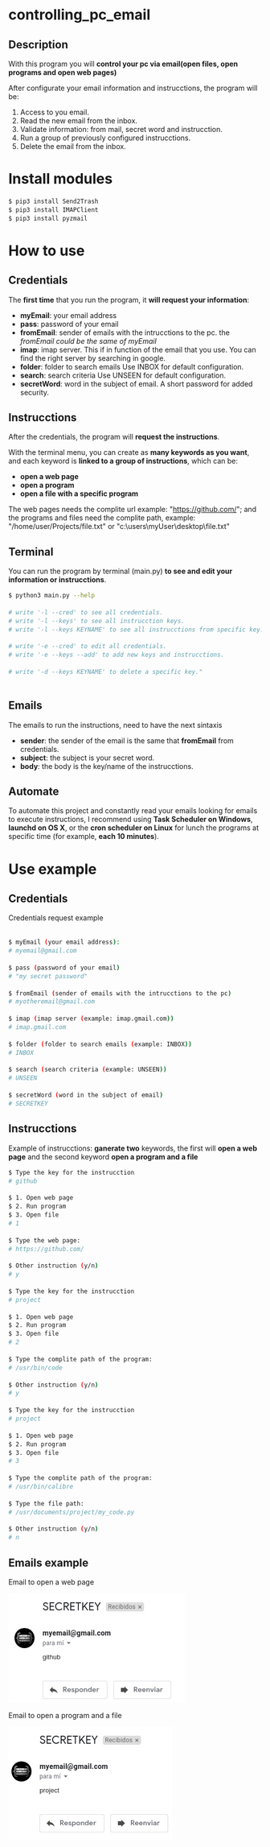 # controlling_pc_email
## Description
With this program you will **control your pc via email(open files, open programs and open web pages)**

After configurate your email information and instrucctions, the program will be: 

1. Access to you email.
2. Read the new email from the inbox.
3. Validate information: from mail, secret word and instrucction. 
4. Run a group of previously configured instrucctions.
5. Delete the email from the inbox. 

# Install modules

```bash
$ pip3 install Send2Trash
$ pip3 install IMAPClient
$ pip3 install pyzmail
```

# How to use
## Credentials
The **first time** that you run the program, it **will request your information**: 

* **myEmail**: your email address
* **pass**: password of your email
* **fromEmail**: sender of emails with the intrucctions to the pc. the *fromEmail could be the same of myEmail*
* **imap**: imap server. This if in function of the email that you use. You can find the right server by searching in google.
* **folder**: folder to search emails Use INBOX for default configuration.
* **search**: search criteria Use UNSEEN for default configuration.
* **secretWord**: word in the subject of email. A short password for added security.

## Instrucctions

After the credentials, the program will **request the instructions**.

With the terminal menu, you can create as **many keywords as you want**, and each keyword is **linked to a group of instructions**, which can be: 
* **open a web page** 
* **open a program**
* **open a file with a specific program**

The web pages needs the complite url example: "https://github.com/"; and the programs and files need the complite path, example: "/home/user/Projects/file.txt" or "c:\users\myUser\desktop\file.txt"

## Terminal

You can run the program by terminal (main.py) **to see and edit your information or instrucctions**. 

```bash
$ python3 main.py --help

# write '-l --cred' to see all credentials. 
# write '-l --keys' to see all instrucction keys. 
# write '-l --keys KEYNAME' to see all instrucctions from specific key. 

# write '-e --cred' to edit all credentials. 
# write '-e --keys --add' to add new keys and instrucctions. 

# write '-d --keys KEYNAME' to delete a specific key."
        
```

## Emails

The emails to run the instructions, need to have the next sintaxis

* **sender**: the sender of the email is the same that **fromEmail** from credentials. 
* **subject**: the subject is your secret word.
* **body**: the body is the key/name of the instrucctions. 

## Automate
To automate this project and constantly read your emails looking for emails to execute instructions, I recommend using **Task Scheduler on Windows**, **launchd on OS X**, or the **cron scheduler on Linux** for lunch the programs at specific time (for example, **each 10 minutes**).

# Use example

## Credentials

Credentials request example

``` bash

$ myEmail (your email address):
# myemail@gmail.com

$ pass (password of your email)
# "my secret password"

$ fromEmail (sender of emails with the intrucctions to the pc)
# myotheremail@gmail.com

$ imap (imap server (example: imap.gmail.com))
# imap.gmail.com

$ folder (folder to search emails (example: INBOX))
# INBOX

$ search (search criteria (example: UNSEEN))
# UNSEEN

$ secretWord (word in the subject of email)
# SECRETKEY
``` 

## Instrucctions

Example of instrucctions: **ganerate two** keywords, the first will **open a web page** and the second keyword **open a program and a file**

``` bash
$ Type the key for the instrucction
# github

$ 1. Open web page 
$ 2. Run program 
$ 3. Open file
# 1

$ Type the web page: 
# https://github.com/

$ Other instruction (y/n) 
# y

$ Type the key for the instrucction
# project

$ 1. Open web page 
$ 2. Run program 
$ 3. Open file
# 2

$ Type the complite path of the program:  
# /usr/bin/code

$ Other instruction (y/n) 
# y

$ Type the key for the instrucction
# project

$ 1. Open web page 
$ 2. Run program 
$ 3. Open file
# 3

$ Type the complite path of the program:  
# /usr/bin/calibre

$ Type the file path: 
# /usr/documents/project/my_code.py

$ Other instruction (y/n) 
# n
``` 

## Emails example

Email to open a web page

![Email to open a web page](https://github.com/DariHernandez/controlling_pc_email/blob/master/secreenshots/email_github.jpg)

Email to open a program and a file

![Email to open a program and a file](https://github.com/DariHernandez/controlling_pc_email/blob/master/secreenshots/email_project.jpg)
